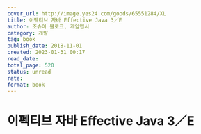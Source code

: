 ```yaml
---
cover_url: http://image.yes24.com/goods/65551284/XL
title: 이펙티브 자바 Effective Java 3／E
author: 조슈아 블로크, 개앞맵시
category: 개발
tag: book
publish_date: 2018-11-01
created: 2023-01-31 00:17
read_date:
total_page: 520
status: unread
rate:
format: book
---
```


# 이펙티브 자바 Effective Java 3／E
